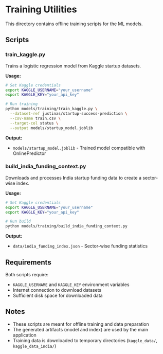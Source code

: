 # Training Utilities

This directory contains offline training scripts for the ML models.

## Scripts

### train_kaggle.py

Trains a logistic regression model from Kaggle startup datasets.

**Usage:**
```bash
# Set Kaggle credentials
export KAGGLE_USERNAME="your_username"
export KAGGLE_KEY="your_api_key"

# Run training
python models/training/train_kaggle.py \
  --dataset-ref justinas/startup-success-prediction \
  --csv-name train.csv \
  --target-col status \
  --output models/startup_model.joblib
```

**Output:**
- `models/startup_model.joblib` - Trained model compatible with OnlinePredictor

### build_india_funding_context.py

Downloads and processes India startup funding data to create a sector-wise index.

**Usage:**
```bash
# Set Kaggle credentials
export KAGGLE_USERNAME="your_username"
export KAGGLE_KEY="your_api_key"

# Run build
python models/training/build_india_funding_context.py
```

**Output:**
- `data/india_funding_index.json` - Sector-wise funding statistics

## Requirements

Both scripts require:
- `KAGGLE_USERNAME` and `KAGGLE_KEY` environment variables
- Internet connection to download datasets
- Sufficient disk space for downloaded data

## Notes

- These scripts are meant for offline training and data preparation
- The generated artifacts (model and index) are used by the main application
- Training data is downloaded to temporary directories (`kaggle_data/`, `kaggle_data_india/`)
